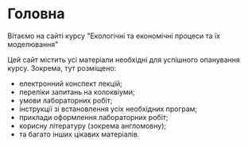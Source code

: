 # Головна

Вітаємо на сайті курсу "Екологічні та економічні процеси та їх моделювання"

Цей сайт містить усі матеріали необхідні для успішного опанування  курсу. Зокрема, тут розміщено:
- електронний конспект лекцій;
- переліки запитань на колоквіуми;
- умови лабораторних робіт;
- інструкції зі встановлення усіх необхідних програм;
- приклади оформлення лабораторних робіт;
- корисну літературу (зокрема англомовну);
- та багато інших цікавих матеріалів.
